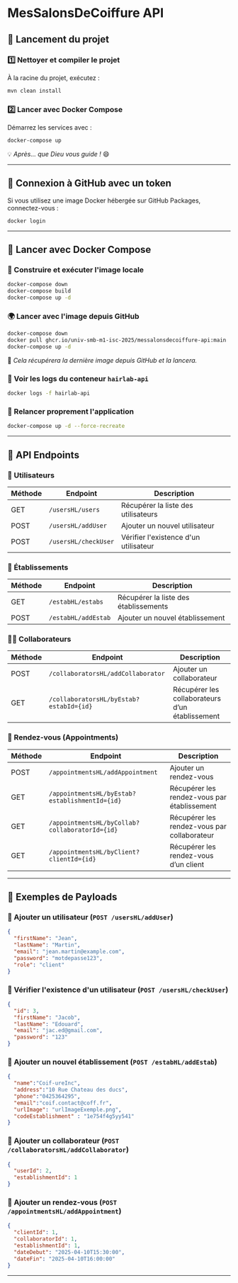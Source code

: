 # MesSalonsDeCoiffure API

## 🚀 Lancement du projet
### 1️⃣ Nettoyer et compiler le projet
À la racine du projet, exécutez :
```bash
mvn clean install
```

### 2️⃣ Lancer avec Docker Compose
Démarrez les services avec :
```bash
docker-compose up
```
💡 *Après... que Dieu vous guide !* 😄

---

## 🔑 Connexion à GitHub avec un token
Si vous utilisez une image Docker hébergée sur GitHub Packages, connectez-vous :
```bash
docker login
```

---

## 🐳 Lancer avec Docker Compose

### 🔄 Construire et exécuter l'image locale
```bash
docker-compose down
docker-compose build
docker-compose up -d
```

### 🌍 Lancer avec l'image depuis GitHub
```bash
docker-compose down
docker pull ghcr.io/univ-smb-m1-isc-2025/messalonsdecoiffure-api:main
docker-compose up -d
```
📌 *Cela récupérera la dernière image depuis GitHub et la lancera.*

### 📜 Voir les logs du conteneur `hairlab-api`
```bash
docker logs -f hairlab-api
```

### 🔁 Relancer proprement l'application
```bash
docker-compose up -d --force-recreate
```

---

## 📡 API Endpoints

### 👤 Utilisateurs

| Méthode | Endpoint                  | Description                               |
|---------|---------------------------|-------------------------------------------|
| GET     | `/usersHL/users`          | Récupérer la liste des utilisateurs       |
| POST    | `/usersHL/addUser`        | Ajouter un nouvel utilisateur             |
| POST    | `/usersHL/checkUser`      | Vérifier l'existence d'un utilisateur     |

### 🏢 Établissements

| Méthode | Endpoint                  | Description                                 |
|---------|---------------------------|---------------------------------------------|
| GET     | `/estabHL/estabs`         | Récupérer la liste des établissements       |
| POST    | `/estabHL/addEstab`       | Ajouter un nouvel établissement             |

### 👨‍💼 Collaborateurs

| Méthode | Endpoint                                       | Description                                                     |
|---------|------------------------------------------------|-----------------------------------------------------------------|
| POST    | `/collaboratorsHL/addCollaborator`             | Ajouter un collaborateur                                        |
| GET     | `/collaboratorsHL/byEstab?estabId={id}`        | Récupérer les collaborateurs d’un établissement                 |

### 📅 Rendez-vous (Appointments)

| Méthode | Endpoint                                                       | Description                                           |
|---------|----------------------------------------------------------------|-------------------------------------------------------|
| POST    | `/appointmentsHL/addAppointment`                                          | Ajouter un rendez-vous                                |
| GET     | `/appointmentsHL/byEstab?establishmentId={id}`        | Récupérer les rendez-vous par établissement           |
| GET     | `/appointmentsHL/byCollab?collaboratorId={id}`          | Récupérer les rendez-vous par collaborateur           |
| GET     | `/appointmentsHL/byClient?clientId={id}`                      | Récupérer les rendez-vous d’un client                 |

---

## 🧾 Exemples de Payloads

### 🔸 Ajouter un utilisateur (`POST /usersHL/addUser`)
```json
{
  "firstName": "Jean",
  "lastName": "Martin",
  "email": "jean.martin@example.com",
  "password": "motdepasse123",
  "role": "client"
}
```

### 🔸 Vérifier l'existence d'un utilisateur (`POST /usersHL/checkUser`)
```json
{
  "id": 3,
  "firstName": "Jacob",
  "lastName": "Edouard",
  "email": "jac.ed@gmail.com",
  "password": "123"
}
```

### 🔸 Ajouter un nouvel établissement (`POST /estabHL/addEstab`)
```json
{
  "name":"Coif-ureInc", 
  "address":"10 Rue Chateau des ducs", 
  "phone":"0425364295", 
  "email":"coif.contact@coff.fr",
  "urlImage": "urlImageExemple.png",
  "codeEstablishment" : "1e754f4g5yy541"
}
```

### 🔸 Ajouter un collaborateur (`POST /collaboratorsHL/addCollaborator`)
```json
{
  "userId": 2,
  "establishmentId": 1
}
```

### 🔸 Ajouter un rendez-vous (`POST /appointmentsHL/addAppointment`)
```json
{
  "clientId": 1,
  "collaboratorId": 1,
  "establishmentId": 1,
  "dateDebut": "2025-04-10T15:30:00",
  "dateFin": "2025-04-10T16:00:00"
}
```


---

